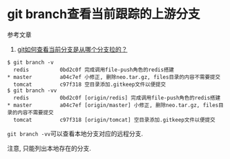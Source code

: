 # git branch查看当前跟踪的上游分支

参考文章

1. [git如何查看当前分支是从哪个分支拉的？](https://ask.csdn.net/questions/274046)

```
$ git branch -v
  redis          0bd2c0f 完成调用file-push角色的redis搭建
* master         a04c7ef 小修正, 删除neo.tar.gz, files目录的内容不需要提交
  tomcat         c97f318 空目录添加.gitkeep文件以便提交
$ git branch -vv
  redis          0bd2c0f [origin/redis] 完成调用file-push角色的redis搭建
* master         a04c7ef [origin/master] 小修正, 删除neo.tar.gz, files目录的内容不需要提交
  tomcat         c97f318 [origin/tomcat] 空目录添加.gitkeep文件以便提交
```

`git branch -vv`可以查看本地分支对应的远程分支.

注意, 只能列出本地存在的分支.
